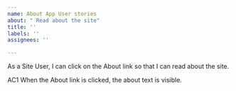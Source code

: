 ```yaml
---
name: About App User stories
about: " Read about the site"
title: ''
labels: ''
assignees: ''

---
```


As a Site User, I can click on the About link so that I can read about the site.

AC1 When the About link is clicked, the about text is visible.
